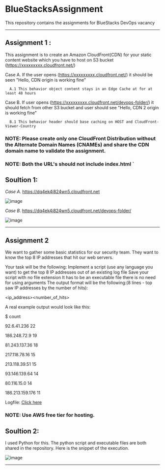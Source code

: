 # BlueStacksAssignment
This repository contains the assignments for BlueStacks DevOps vacancy
***
## Assignment 1 : 
This assignment is to create an Amazon CloudFront(CDN) for your static content website which you have to host on S3 bucket (https://xxxxxxxxx.cloudfront.net/)

Case A. If the user opens (https://xxxxxxxxx.cloudfront.net/) it should be seen "Hello, CDN origin is working fine"

      A.1 This behavior object content stays in an Edge Cache at for at least 48 hours 

Case B. If user opens (https://xxxxxxxxx.cloudfront.net/devops-folder/) it should fetch from other S3 bucket and user should see "Hello, CDN 2 origin is working fine"

      B.1 This behavior header should base caching on HOST and CloudFront-Viewer-Country

### NOTE: Please create only one CloudFront Distribution without the Alternate Domain Names (CNAMEs) and share the CDN domain name to validate the assignment.

### NOTE: Both the URL's should not include index.html `

## Soultion 1:
*Case A*. https://dq4ek4i824wn5.cloudfront.net

![image](https://user-images.githubusercontent.com/32825207/129965173-12f78d0c-039d-41b5-af11-a6e729aa1c32.png)




*Case B*. https://dq4ek4i824wn5.cloudfront.net/devops-folder/

![image](https://user-images.githubusercontent.com/32825207/129965232-8506378e-d2f8-448b-9859-c9579b60021b.png)




***

## Assignment 2

We want to gather some basic statistics for our security team. They want to know the top 8 IP addresses that hit our web servers.

Your task will be the following:
Implement a script (use any language you want) to get the top 8 IP addresses out of an existing log file
Save your script with no file extension
It has to be an executable file
there is no need for using arguments
The output format will be the following:(8 lines - top saw IP addresses by the number of hits):

<ip_address><space><number_of_hits>

A real example output would look like this:

$ count

92.6.41.236 22

186.248.72.9 19

81.243.137.36 18

217.118.78.16 15

213.118.39.51 15

93.146.139.64 14

80.116.15.0 14

186.213.159.176 11

Logfile: [Click here](https://github.com/bluestacks/dev-ops-challenge/blob/master/logfile)

### NOTE: Use AWS free tier for hosting.

## Soultion 2:
I used Python for this.
The python script and executable files are both shared in the repository.
Here is the snippet of the execution.


![image](https://user-images.githubusercontent.com/32825207/129964192-485d75a2-1e06-4326-a17c-4f74a890648d.png)
***
